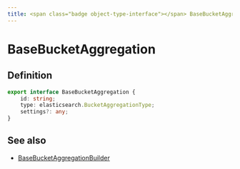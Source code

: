 ```yaml
---
title: <span class="badge object-type-interface"></span> BaseBucketAggregation
---
```

# <span class="badge object-type-interface"></span> BaseBucketAggregation

## Definition

```typescript
export interface BaseBucketAggregation {
	id: string;
	type: elasticsearch.BucketAggregationType;
	settings?: any;
}

```
## See also

 * <span class="badge builder"></span> [BaseBucketAggregationBuilder](./builder-BaseBucketAggregationBuilder.md)
